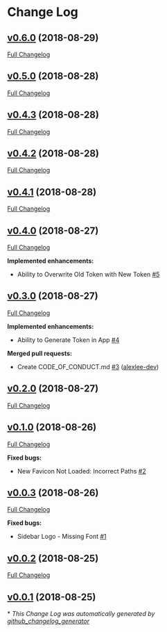 # Change Log

## [v0.6.0](https://github.com/alexlee-dev/reposier/tree/v0.6.0) (2018-08-29)
[Full Changelog](https://github.com/alexlee-dev/reposier/compare/v0.5.0...v0.6.0)

## [v0.5.0](https://github.com/alexlee-dev/reposier/tree/v0.5.0) (2018-08-28)
[Full Changelog](https://github.com/alexlee-dev/reposier/compare/v0.4.3...v0.5.0)

## [v0.4.3](https://github.com/alexlee-dev/reposier/tree/v0.4.3) (2018-08-28)
[Full Changelog](https://github.com/alexlee-dev/reposier/compare/v0.4.2...v0.4.3)

## [v0.4.2](https://github.com/alexlee-dev/reposier/tree/v0.4.2) (2018-08-28)
[Full Changelog](https://github.com/alexlee-dev/reposier/compare/v0.4.1...v0.4.2)

## [v0.4.1](https://github.com/alexlee-dev/reposier/tree/v0.4.1) (2018-08-28)
[Full Changelog](https://github.com/alexlee-dev/reposier/compare/v0.4.0...v0.4.1)

## [v0.4.0](https://github.com/alexlee-dev/reposier/tree/v0.4.0) (2018-08-27)
[Full Changelog](https://github.com/alexlee-dev/reposier/compare/v0.3.0...v0.4.0)

**Implemented enhancements:**

- Ability to Overwrite Old Token with New Token [\#5](https://github.com/alexlee-dev/reposier/issues/5)

## [v0.3.0](https://github.com/alexlee-dev/reposier/tree/v0.3.0) (2018-08-27)
[Full Changelog](https://github.com/alexlee-dev/reposier/compare/v0.2.0...v0.3.0)

**Implemented enhancements:**

- Ability to Generate Token in App [\#4](https://github.com/alexlee-dev/reposier/issues/4)

**Merged pull requests:**

- Create CODE\_OF\_CONDUCT.md [\#3](https://github.com/alexlee-dev/reposier/pull/3) ([alexlee-dev](https://github.com/alexlee-dev))

## [v0.2.0](https://github.com/alexlee-dev/reposier/tree/v0.2.0) (2018-08-27)
[Full Changelog](https://github.com/alexlee-dev/reposier/compare/v0.1.0...v0.2.0)

## [v0.1.0](https://github.com/alexlee-dev/reposier/tree/v0.1.0) (2018-08-26)
[Full Changelog](https://github.com/alexlee-dev/reposier/compare/v0.0.3...v0.1.0)

**Fixed bugs:**

- New Favicon Not Loaded: Incorrect Paths [\#2](https://github.com/alexlee-dev/reposier/issues/2)

## [v0.0.3](https://github.com/alexlee-dev/reposier/tree/v0.0.3) (2018-08-26)
[Full Changelog](https://github.com/alexlee-dev/reposier/compare/v0.0.2...v0.0.3)

**Fixed bugs:**

- Sidebar Logo - Missing Font [\#1](https://github.com/alexlee-dev/reposier/issues/1)

## [v0.0.2](https://github.com/alexlee-dev/reposier/tree/v0.0.2) (2018-08-25)
[Full Changelog](https://github.com/alexlee-dev/reposier/compare/v0.0.1...v0.0.2)

## [v0.0.1](https://github.com/alexlee-dev/reposier/tree/v0.0.1) (2018-08-25)


\* *This Change Log was automatically generated by [github_changelog_generator](https://github.com/skywinder/Github-Changelog-Generator)*